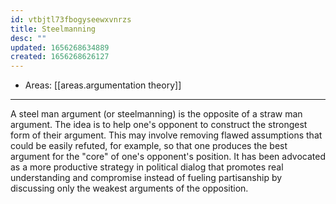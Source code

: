 ```yaml
---
id: vtbjtl73fbogyseewxvnrzs
title: Steelmanning
desc: ""
updated: 1656268634889
created: 1656268626127
---
```


- Areas: [[areas.argumentation theory]]

---

A steel man argument (or steelmanning) is the opposite of a straw man argument. The idea is to help one's opponent to construct the strongest form of their argument. This may involve removing flawed assumptions that could be easily refuted, for example, so that one produces the best argument for the "core" of one's opponent's position. It has been advocated as a more productive strategy in political dialog that promotes real understanding and compromise instead of fueling partisanship by discussing only the weakest arguments of the opposition.
